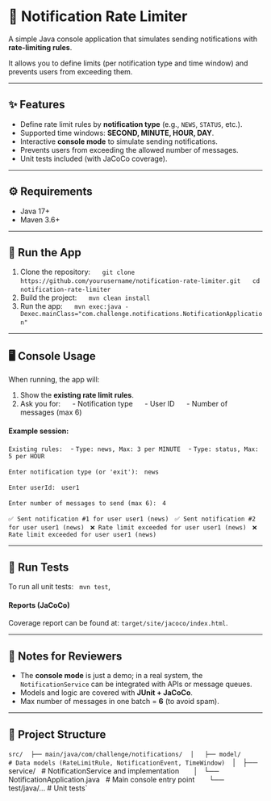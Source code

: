 # 📩 Notification Rate Limiter

A simple Java console application that simulates sending notifications with **rate-limiting rules**.  

It allows you to define limits (per notification type and time window) and prevents users from exceeding them.

---
## ✨ Features
- Define rate limit rules by **notification type** (e.g., `NEWS`, `STATUS`, etc.).  
- Supported time windows: **SECOND, MINUTE, HOUR, DAY**.  
- Interactive **console mode** to simulate sending notifications.  
- Prevents users from exceeding the allowed number of messages.  
- Unit tests included (with JaCoCo coverage).

---
## ⚙️ Requirements
- Java 17+  
- Maven 3.6+  
---
## 🚀 Run the App
1. Clone the repository:  
   `git clone https://github.com/yourusername/notification-rate-limiter.git`  
   `cd notification-rate-limiter`  
2. Build the project:  
   `mvn clean install`  
3. Run the app:  
   `mvn exec:java -Dexec.mainClass="com.challenge.notifications.NotificationApplication"`  
---
## 🖥️ Console Usage
When running, the app will:  
1. Show the **existing rate limit rules**.  
2. Ask you for:  
   - Notification type  
   - User ID  
   - Number of messages (max 6)  
#### Example session:  
`Existing rules:`  
 - `Type: news, Max: 3 per MINUTE`  
 - `Type: status, Max: 5 per HOUR`

`Enter notification type (or 'exit'):`  
`news`  

`Enter userId:`  
`user1`  

`Enter number of messages to send (max 6):`  
`4`  

`✅ Sent notification #1 for user user1 (news)`  
`✅ Sent notification #2 for user user1 (news)`  
`❌ Rate limit exceeded for user user1 (news)`  
`❌ Rate limit exceeded for user user1 (news)` 

---
## 🧪 Run Tests
To run all unit tests:  
`mvn test`,
#### Reports (JaCoCo)
Coverage report can be found at:
`target/site/jacoco/index.html`.  

---
## 📝 Notes for Reviewers

- The **console mode** is just a demo; in a real system, the `NotificationService` can be integrated with APIs or message queues.  
- Models and logic are covered with **JUnit + JaCoCo**.  
- Max number of messages in one batch = **6** (to avoid spam).  
---
## 📂 Project Structure
`src/`  
 `├── main/java/com/challenge/notifications/`  
 `│   ├── model/         # Data models (RateLimitRule, NotificationEvent, TimeWindow)
 `│   ├── service/       # NotificationService and implementation`  
 `│   └── NotificationApplication.java   # Main console entry point`  
 `└── test/java/...      # Unit tests`
